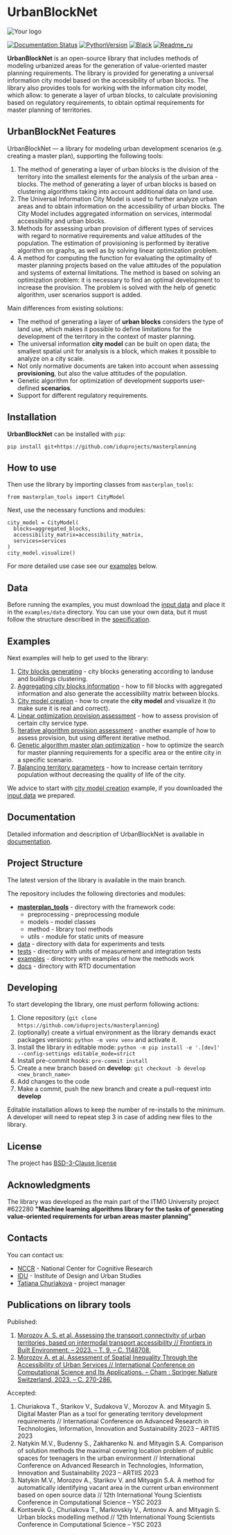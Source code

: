 # UrbanBlockNet

![Your logo](https://i.ibb.co/jTVHdkp/background-without-some.png)

[![Documentation Status](https://readthedocs.org/projects/blocknet/badge/?version=latest)](https://blocknet.readthedocs.io/en/latest/?badge=latest)
[![PythonVersion](https://img.shields.io/badge/python-3.10-blue)](https://pypi.org/project/masterplan_tools/)
[![Black](https://img.shields.io/badge/code%20style-black-000000.svg)](https://github.com/psf/black)
[![Readme_ru](https://img.shields.io/badge/lang-ru-yellow.svg)](README-RU.md)

**UrbanBlockNet** is an open-source library that includes methods of modeling urbanized areas for the generation of value-oriented master planning requirements. The library is provided for generating a universal information city model based on the accessibility of urban blocks. The library also provides tools for working with the information city model, which allow: to generate a layer of urban blocks, to calculate provisioning based on regulatory requirements, to obtain optimal requirements for master planning of territories.

## UrbanBlockNet Features

UrbanBlockNet — a library for modeling urban development scenarios (e.g. creating a master plan), supporting the following tools:

1. The method of generating a layer of urban blocks is the division of the territory into the smallest elements for the analysis of the urban area - blocks. The method of generating a layer of urban blocks is based on clustering algorithms taking into account additional data on land use.
2. The Universal Information City Model is used to further analyze urban areas and to obtain information on the accessibility of urban blocks. The City Model includes aggregated information on services, intermodal accessibility and urban blocks.
3. Methods for assessing urban provision of different types of services with regard to normative requirements and value attitudes of the population. The estimation of provisioning is performed by iterative algorithm on graphs, as well as by solving linear optimization problem.
4. A method for computing the function for evaluating the optimality of master planning projects based on the value attitudes of the population and systems of external limitations. The method is based on solving an optimization problem: it is necessary to find an optimal development to increase the provision. The problem is solved with the help of genetic algorithm, user scenarios support is added.

Main differences from existing solutions:

- The method of generating a layer of **urban blocks** considers the type of land use, which makes it possible to define limitations for the development of the territory in the context of master planning.
- The universal information **city model** can be built on open data; the smallest spatial unit for analysis is a block, which makes it possible to analyze on a city scale.
- Not only normative documents are taken into account when assessing **provisioning**, but also the value attitudes of the population.
- Genetic algorithm for optimization of development supports user-defined **scenarios**.
- Support for different regulatory requirements.

## Installation

**UrbanBlockNet** can be installed with `pip`:

```
pip install git+https://github.com/iduprojects/masterplanning
```

## How to use

Then use the library by importing classes from `masterplan_tools`:

```
from masterplan_tools import CityModel
```

Next, use the necessary functions and modules:

```
city_model = CityModel(
  blocks=aggregated_blocks,
  accessibility_matrix=accessibility_matrix,
  services=services
)
city_model.visualize()
```

For more detailed use case see our [examples](#examples) below.

## Data

Before running the examples, you must download the [input data](https://drive.google.com/drive/folders/1xrLzJ2mcA0Qn7FG0ul8mTkfzKolvUoiP) and place it in the `examples/data` directory. You can use your own data, but it must follow the structure described in the [specification](https://blocknet.readthedocs.io/en/latest/index.html).

## Examples

Next examples will help to get used to the library:

1. [City blocks generating](examples/1%20blocks_cutter.ipynb) - city blocks generating according to landuse and buildings clustering.
2. [Aggregating city blocks information](examples/2%20data_getter.ipynb) - how to fill blocks with aggregated information and also generate the accessibility matrix between blocks.
3. [City model creation](examples/3%20city_model.ipynb) - how to create the **city model** and visualize it (to make sure it is real and correct).
4. [Linear optimization provision assessment](examples/3a%20city_model%20lp_provision.ipynb) - how to assess provision of certain city service type.
5. [Iterative algorithm provision assessment](examples/3b%20city_model%20iterative_provision.ipynb) - another example of how to assess provision, but using different iterative method.
6. [Genetic algorithm master plan optimization](examples/3d%20city_model%20genetic.ipynb) - how to optimize the search for master planning requirements for a specific area or the entire city in a specific scenario.
7. [Balancing territory parameters](examples/3c%20city_model%20balancer.ipynb) - how to increase certain territory population without decreasing the quality of life of the city.

We advice to start with [city model creation](examples/3%20city_model.ipynb) example, if you downloaded the [input data](https://drive.google.com/drive/folders/1xrLzJ2mcA0Qn7FG0ul8mTkfzKolvUoiP) we prepared.

## Documentation

Detailed information and description of UrbanBlockNet is available in [documentation](https://blocknet.readthedocs.io/en/latest/).

## Project Structure

The latest version of the library is available in the main branch.

The repository includes the following directories and modules:

- [**masterplan_tools**](https://github.com/iduprojects/masterplanning/tree/main/masterplan_tools) - directory with the framework code:
  - preprocessing - preprocessing module
  - models - model classes
  - method - library tool methods
  - utils - module for static units of measure
- [data](https://github.com/iduprojects/masterplanning/tree/main/data) - directory with data for experiments and tests
- [tests](https://github.com/iduprojects/masterplanning/tree/main/tests) - directory with units of measurement and integration tests
- [examples](https://github.com/iduprojects/masterplanning/tree/main/examples) - directory with examples of how the methods work
- [docs](https://github.com/iduprojects/masterplanning/tree/main/docs) - directory with RTD documentation

## Developing

To start developing the library, one must perform following actions:

1. Clone repository (`git clone https://github.com/iduprojects/masterplanning`)
2. (optionally) create a virtual environment as the library demands exact packages versions: `python -m venv venv` and activate it.
3. Install the library in editable mode: `python -m pip install -e '.[dev]' --config-settings editable_mode=strict`
4. Install pre-commit hooks: `pre-commit install`
5. Create a new branch based on **develop**: `git checkout -b develop <new_branch_name>`
6. Add changes to the code
7. Make a commit, push the new branch and create a pull-request into **develop**

Editable installation allows to keep the number of re-installs to the minimum. A developer will need to repeat step 3 in case of adding new files to the library.

## License

The project has [BSD-3-Clause license](./LICENSE)

## Acknowledgments

The library was developed as the main part of the ITMO University project #622280 **"Machine learning algorithms library for the tasks of generating value-oriented requirements for urban areas master planning"**

## Contacts

You can contact us:

- [NCCR](https://actcognitive.org/o-tsentre/kontakty) - National Center for Cognitive Research
- [IDU](https://idu.itmo.ru/en/contacts/contacts.htm) - Institute of Design and Urban Studies
- [Tatiana Churiakova](https://t.me/tanya_chk) - project manager

## Publications on library tools

Published:

1. [Morozov A. S. et al. Assessing the transport connectivity of urban territories, based on intermodal transport accessibility // Frontiers in Built Environment. – 2023. – Т. 9. – С. 1148708.](https://www.frontiersin.org/articles/10.3389/fbuil.2023.1148708/full)
2. [Morozov A. et al. Assessment of Spatial Inequality Through the Accessibility of Urban Services // International Conference on Computational Science and Its Applications. – Cham : Springer Nature Switzerland, 2023. – С. 270-286.](https://link.springer.com/chapter/10.1007/978-3-031-36808-0_18)

Accepted:

1. Churiakova T., Starikov V., Sudakova V., Morozov A. and Mityagin S. Digital Master Plan as a tool for generating territory development requirements // International Conference on Advanced Research in Technologies, Information, Innovation and Sustainability 2023 – ARTIIS 2023
2. Natykin M.V., Budenny S., Zakharenko N. and Mityagin S.A. Comparison of solution methods the maximal covering location problem of public spaces for teenagers in the urban environment // International Conference on Advanced Research in Technologies, Information, Innovation and Sustainability 2023 – ARTIIS 2023
3. Natykin M.V., Morozov A., Starikov V. and Mityagin S.A. A method for automatically identifying vacant area in the current urban environment based on open source data // 12th International Young Scientists Conference in Computational Science – YSC 2023
4. Kontsevik G., Churiakova T., Markovskiy V., Antonov A. and Mityagin S. Urban blocks modelling method // 12th International Young Scientists Conference in Computational Science – YSC 2023

